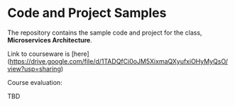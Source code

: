 
# Code and Project Samples
The repository contains the sample code and project for the class, **Microservices Architecture**.

Link to courseware is [here]
(https://drive.google.com/file/d/1TADQfCi0oJM5XixmaQXyufxiOHyMyQsO/view?usp=sharing)

Course evaluation:

TBD
